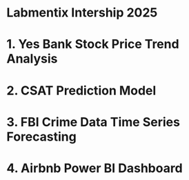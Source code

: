
# Labmentix Intership 2025  
# 1. Yes Bank Stock Price Trend Analysis 
# 2. CSAT Prediction Model
# 3. FBI Crime Data Time Series Forecasting
# 4. Airbnb Power BI Dashboard
